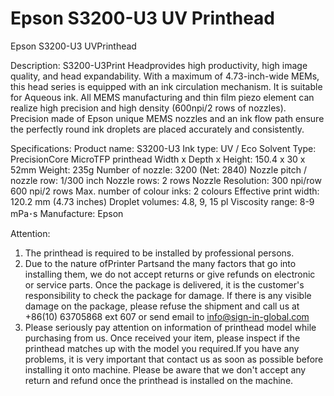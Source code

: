 # Epson S3200-U3 UV Printhead

Epson S3200-U3 UVPrinthead

Description:
S3200-U3Print Headprovides high productivity, high image quality, and head expandability. With a maximum of 4.73-inch-wide MEMs, this head series is equipped with an ink circulation mechanism. It is suitable for Aqueous ink.
All MEMS manufacturing and thin film piezo element can realize high precision and high density (600npi/2 rows of nozzles).
Precision made of Epson unique MEMS nozzles and an ink flow path ensure the perfectly round ink droplets are placed accurately and consistently.

Specifications:
Product name: S3200-U3
Ink type: UV / Eco Solvent
Type: PrecisionCore MicroTFP printhead
Width x Depth x Height: 150.4 x 30 x 52mm
Weight: 235g
Number of nozzle: 3200 (Net: 2840)
Nozzle pitch / nozzle row: 1/300 inch
Nozzle rows: 2 rows
Nozzle Resolution: 300 npi/row  600 npi/2 rows
Max. number of colour inks: 2 colours
Effective print width: 120.2 mm (4.73 inches)
Droplet volumes: 4.8, 9, 15 pl
Viscosity range: 8-9 mPa･s
Manufacture: Epson

Attention:
1. The printhead is required to be installed by professional persons.
2. Due to the nature ofPrinter Partsand the many factors that go into installing them, we do not accept returns or give refunds on electronic or service parts. Once the package is delivered, it is the customer's responsibility to check the package for damage. If there is any visible damage on the package, please refuse the shipment and call us at +86(10) 63705868 ext 607 or send email to info@sign-in-global.com
3. Please seriously pay attention on information of printhead model while purchasing from us. Once received your item, please inspect if the printhead matches up with the model you required.If you have any problems, it is very important that contact us as soon as possible before installing it onto machine. Please be aware that we don't accept any return and refund once the printhead is installed on the machine.
